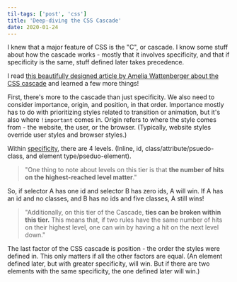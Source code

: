 ```yaml
---
til-tags: ['post', 'css']
title: 'Deep-diving the CSS Cascade'
date: 2020-01-24
---
```


I knew that a major feature of CSS is the "C", or cascade. I know some stuff about how the cascade works - mostly that it involves specificity, and that if specificity is the same, stuff defined later takes precedence. 

I read [this beautifully designed article by Amelia Wattenberger about the CSS cascade](https://wattenberger.com/blog/css-cascade) and learned a few more things!

First, there's more to the cascade than just specificity. We also need to consider importance, origin, and position, in that order. Importance mostly has to do with prioritizing styles related to transition or animation, but it's also where `!important` comes in. Origin refers to where the style comes from - the website, the user, or the browser. (Typically, website styles override user styles and browser styles.) 

Within [specificity](https://wattenberger.com/blog/css-cascade#specificity), there are 4 levels. (Inline, id, class/attribute/psuedo-class, and element type/pseduo-element).

> "One thing to note about levels on this tier is that **the number of hits on the highest-reached level matter**."

So, if selector A has one id and selector B has zero ids, A will win. If A has an id and no classes, and B has no ids and five classes, A still wins! 

> "Additionally, on this tier of the Cascade, **ties can be broken within this tier.** This means that, if two rules have the same number of hits on their highest level, one can win by having a hit on the next level down."

The last factor of the CSS cascade is position - the order the styles were defined in. This only matters if all the other factors are equal. (An element defined later, but with greater specificity, will win. But if there are two elements with the same specificity, the one defined later will win.)

